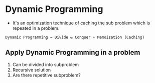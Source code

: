 # Dynamic Programming
* It's an optimization technique of caching the sub problem which is repeated in a problem.

`Dynamic Programming = Divide & Conquer + Memoization (Caching)`

## Apply Dynamic Programming in a problem
1. Can be divided into subproblem
2. Recursive solution
3. Are there repetitive subproblem?